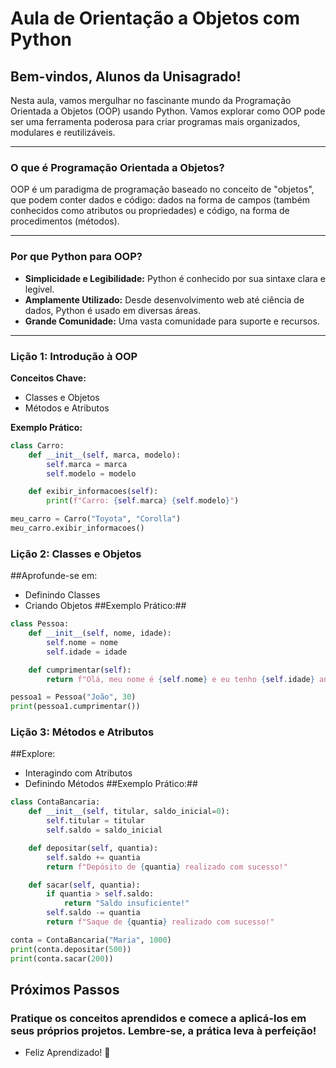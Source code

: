 # Aula de Orientação a Objetos com Python

## Bem-vindos, Alunos da Unisagrado!

Nesta aula, vamos mergulhar no fascinante mundo da Programação Orientada a Objetos (OOP) usando Python. Vamos explorar como OOP pode ser uma ferramenta poderosa para criar programas mais organizados, modulares e reutilizáveis.

---

### O que é Programação Orientada a Objetos?

OOP é um paradigma de programação baseado no conceito de "objetos", que podem conter dados e código: dados na forma de campos (também conhecidos como atributos ou propriedades) e código, na forma de procedimentos (métodos).

---

### Por que Python para OOP?

- **Simplicidade e Legibilidade:** Python é conhecido por sua sintaxe clara e legível.
- **Amplamente Utilizado:** Desde desenvolvimento web até ciência de dados, Python é usado em diversas áreas.
- **Grande Comunidade:** Uma vasta comunidade para suporte e recursos.

---

### Lição 1: Introdução à OOP

**Conceitos Chave:**
- Classes e Objetos
- Métodos e Atributos

**Exemplo Prático:**

```python
class Carro:
    def __init__(self, marca, modelo):
        self.marca = marca
        self.modelo = modelo

    def exibir_informacoes(self):
        print(f"Carro: {self.marca} {self.modelo}")

meu_carro = Carro("Toyota", "Corolla")
meu_carro.exibir_informacoes()
```
### Lição 2: Classes e Objetos

##Aprofunde-se em:

- Definindo Classes
- Criando Objetos
##Exemplo Prático:##

```python
class Pessoa:
    def __init__(self, nome, idade):
        self.nome = nome
        self.idade = idade

    def cumprimentar(self):
        return f"Olá, meu nome é {self.nome} e eu tenho {self.idade} anos."

pessoa1 = Pessoa("João", 30)
print(pessoa1.cumprimentar())
```

### Lição 3: Métodos e Atributos

##Explore:

- Interagindo com Atributos
- Definindo Métodos
##Exemplo Prático:##

```python
class ContaBancaria:
    def __init__(self, titular, saldo_inicial=0):
        self.titular = titular
        self.saldo = saldo_inicial

    def depositar(self, quantia):
        self.saldo += quantia
        return f"Depósito de {quantia} realizado com sucesso!"

    def sacar(self, quantia):
        if quantia > self.saldo:
            return "Saldo insuficiente!"
        self.saldo -= quantia
        return f"Saque de {quantia} realizado com sucesso!"

conta = ContaBancaria("Maria", 1000)
print(conta.depositar(500))
print(conta.sacar(200))
```

## Próximos Passos
### Pratique os conceitos aprendidos e comece a aplicá-los em seus próprios projetos. Lembre-se, a prática leva à perfeição!

- Feliz Aprendizado! 🚀
